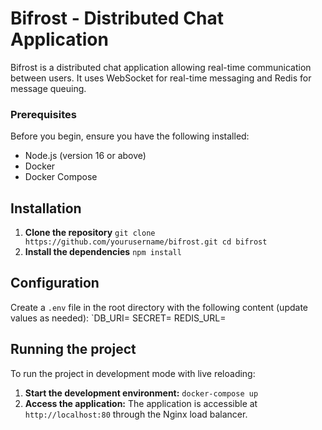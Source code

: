 # Bifrost - Distributed Chat Application

Bifrost is a distributed chat application allowing real-time communication between users. It uses WebSocket for real-time messaging and Redis for message queuing.

### Prerequisites

Before you begin, ensure you have the following installed:

* Node.js (version 16 or above)
* Docker
* Docker Compose

## Installation

1. **Clone the repository**
`git clone https://github.com/yourusername/bifrost.git
cd bifrost`
2. **Install the dependencies**
`npm install`

## Configuration
Create a `.env` file in the root directory with the following content (update values as needed):
`DB_URI=
SECRET=
REDIS_URL=

## Running the project
To run the project in development mode with live reloading:

1. **Start the development environment:**
`docker-compose up`
2. **Access the application:** 
The application is accessible at `http://localhost:80` through the Nginx load balancer.